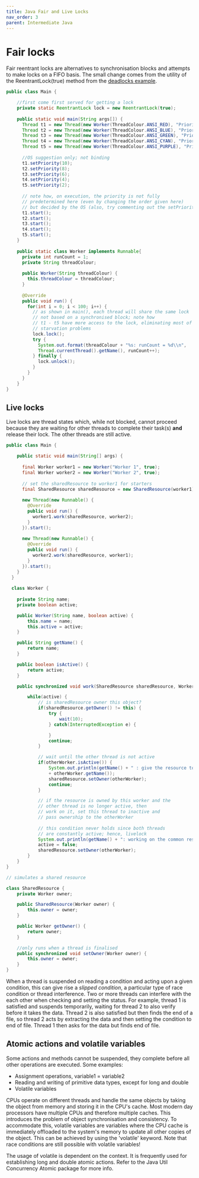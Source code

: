 ```yaml
---
title: Java Fair and Live Locks
nav_order: 3
parent: Intermediate Java
---
```


# Fair locks

Fair reentrant locks are alternatives to synchronisation blocks and attempts to make locks on a FIFO basis. The small change comes from the utility of the ReentrantLock(true) method from the [deadlocks example](./Deadlocks.md).

```java
public class Main {

    //first come first served for getting a lock
    private static ReentrantLock lock = new ReentrantLock(true); 
    
    public static void main(String args[]) {
      Thread t1 = new Thread(new Worker(ThreadColour.ANSI_RED), "Priority 10");
      Thread t2 = new Thread(new Worker(ThreadColour.ANSI_BLUE), "Priority 8");
      Thread t3 = new Thread(new Worker(ThreadColour.ANSI_GREEN), "Priority 6");
      Thread t4 = new Thread(new Worker(ThreadColour.ANSI_CYAN), "Priority 4");
      Thread t5 = new Thread(new Worker(ThreadColour.ANSI_PURPLE), "Priority 2");
      
      //OS suggestion only; not binding
      t1.setPriority(10);
      t2.setPriority(8);
      t3.setPriority(6);
      t4.setPriority(4);
      t5.setPriority(2);
      
      // note how, on execution, the priority is not fully 
      // predetermined here (even by changing the order given here)
      // but decided by the OS (also, try commenting out the setPriority() functions)
      t1.start();
      t2.start();
      t3.start();
      t4.start();
      t5.start();
    }
    
    public static class Worker implements Runnable{
      private int runCount = 1;
      private String threadColour;
      
      public Worker(String threadColour) {
        this.threadColour = threadColour;
      }
      
      @Override
      public void run() {
        for(int i = 0; i < 100; i++) {
          // as shown in main(), each thread will share the same lock
          // not based on a synchronised block; note how 
          // t1 - t5 have more access to the lock, eliminating most of the
          // starvation problems
          lock.lock();
          try {
            System.out.format(threadColour + "%s: runCount = %d\\n",
            Thread.currentThread().getName(), runCount++);
          } finally {
            lock.unlock();
          }
        }
      }
    }
}
```

## Live locks

Live locks are thread states which, while not blocked, cannot proceed because they are waiting for other threads to complete their task(s) __and__ release their lock. The other threads are still active.

```java
public class Main {

    public static void main(String[] args) { 
      
      final Worker worker1 = new Worker("Worker 1", true);
      final Worker worker2 = new Worker("Worker 2", true);
      
      // set the sharedResource to worker1 for starters
      final SharedResource sharedResource = new SharedResource(worker1);
      
      new Thread(new Runnable() {
        @Override
        public void run() {
          worker1.work(sharedResource, worker2);
        }
      }).start();
      
      new Thread(new Runnable() {
        @Override
        public void run() {
          worker2.work(sharedResource, worker1);
        }
      }).start();
    }
  }
  
  class Worker {
	
    private String name;
    private boolean active;

    public Worker(String name, boolean active) {
        this.name = name;
        this.active = active;
    }

    public String getName() {
        return name;
    }

    public boolean isActive() {
        return active;
    }

    public synchronized void work(SharedResource sharedResource, Worker otherWorker) {

        while(active) {
        	// is sharedResource owner this object?
            if(sharedResource.getOwner() != this) {
                try {
                    wait(10);
                } catch(InterruptedException e) {

                }
                continue;
            }

            // wait until the other thread is not active
            if(otherWorker.isActive()) {
                System.out.println(getName() + " : give the resource to the worker " 
                + otherWorker.getName());
                sharedResource.setOwner(otherWorker);
                continue;
            }

            // if the resource is owned by this worker and the 
            // other thread is no longer active, then
            // work on it, set this thread to inactive and 
            // pass ownership to the otherWorker
            
            // this condition never holds since both threads
            // are constantly active; hence, livelock
            System.out.println(getName() + ": working on the common resource");
            active = false;
            sharedResource.setOwner(otherWorker);
        }
    }
}

// simulates a shared resource

class SharedResource {
    private Worker owner;

    public SharedResource(Worker owner) {
        this.owner = owner;
    }

    public Worker getOwner() {
        return owner;
    }

    //only runs when a thread is finalised
    public synchronized void setOwner(Worker owner) {
        this.owner = owner;
    }
}
```

When a thread is suspended on reading a condition and acting upon a given condition, this can give rise a _slipped condition_, a particular type of race condition or thread interference. Two or more threads can interfere with the each other when checking and setting the status. For example, thread 1 is satisfied and suspends temporarily, waiting for thread 2 to also verify before it takes the data. Thread 2 is also satisfied but then finds the end of a file, so thread 2 acts by extracting the data and then setting the condition to end of file. Thread 1 then asks for the data but finds end of file.

## Atomic actions and volatile variables

Some actions and methods cannot be suspended, they complete before all other operations are executed. Some examples:

+ Assignment operations, variable1 = variable2
+ Reading and writing of primitive data types, except for long and double
+ Volatile variables

CPUs operate on different threads and handle the same objects by taking the object from memory and storing it in the CPU's cache. Most modern day processors have multiple CPUs and therefore multiple caches. This introduces the problem of object synchronisation and consistency. To accommodate this, volatile variables are variables where the CPU cache is immediately offloaded to the system's memory to update all other copies of the object. This can be achieved by using the 'volatile' keyword. Note that race conditions are still possible with volatile variables!

The usage of volatile is dependent on the context. It is frequently used for establishing long and double atomic actions. Refer to the Java Util Concurrency Atomic package for more info.
